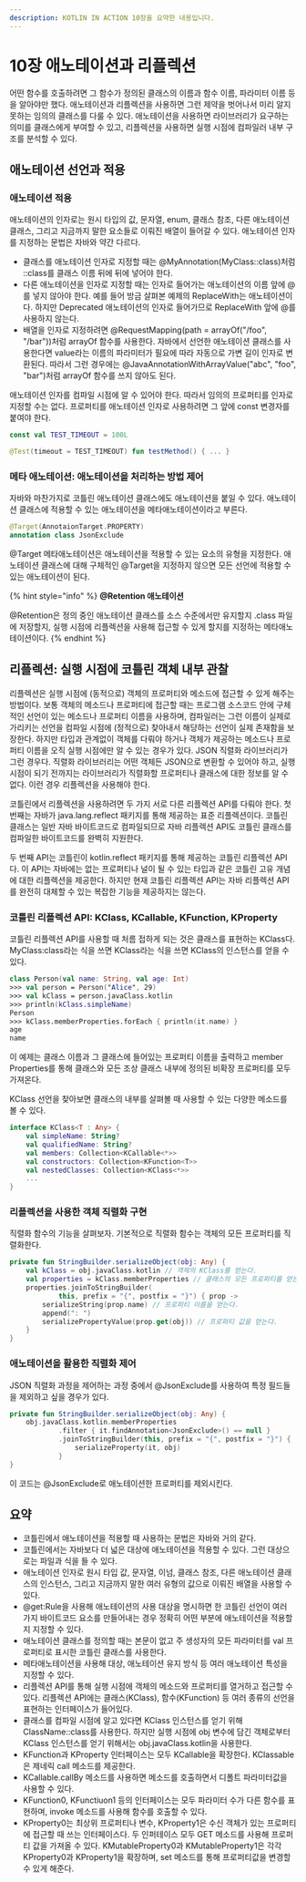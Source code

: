 ```yaml
---
description: KOTLIN IN ACTION 10장을 요약한 내용입니다.
---
```


# 10장 애노테이션과 리플렉션

어떤 함수를 호출하려면 그 함수가 정의된 클래스의 이름과 함수 이름, 파라미터 이름 등을 알아야만 했다. 애노테이션과 리플렉션을 사용하면 그런 제약을 벗어나서 미리 알지 못하는 임의의 클래스를 다룰 수 있다. 애노테이션을 사용하면 라이브러리가 요구하는 의미를 클래스에게 부여할 수 있고, 리플렉션을 사용하면 실행 시점에 컴파일러 내부 구조를 분석할 수 있다.

## 애노테이션 선언과 적용

### 애노테이션 적용

애노테이션의 인자로는 원시 타입의 값, 문자열, enum, 클래스 참조, 다른 애노테이션 클래스, 그리고 지금까지 말한 요소들로 이뤄진 배열이 들어갈 수 있다. 애노테이션 인자를 지정하는 문법은 자바와 약간 다르다.

* 클래스를 애노테이션 인자로 지정할 때는 @MyAnnotation\(MyClass::class\)처럼 ::class를 클래스 이름 뒤에 뒤에 넣어야 한다.
* 다른 애노테이션을 인자로 지정할 때는 인자로 들어가는 애노테이션의 이름 앞에 @를 넣지 않아야 한다. 예를 들어 방금 살펴본 예제의 ReplaceWith는 애노테이션이다. 하지만 Deprecated 애노테이션의 인자로 들어가므로 ReplaceWith 앞에 @를 사용하지 않는다.
* 배열을 인자로 지정하려면 @RequestMapping\(path = arrayOf\("/foo", "/bar"\)\)처럼 arrayOf 함수를 사용한다. 자바에서 선언한 애노테이션 클래스를 사용한다면 value라는 이름의 파라미터가 필요에 따라 자동으로 가변 길이 인자로 변환된다. 따라서 그런 경우에는 @JavaAnnotationWithArrayValue\("abc", "foo", "bar"\)처럼 arrayOf 함수를 쓰지 않아도 된다.

애노테이션 인자를 컴파일 시점에 알 수 있어야 한다. 따라서 임의의 프로퍼티를 인자로 지정할 수는 없다. 프로퍼티를 애노테이션 인자로 사용하려면 그 앞에 const 변경자를 붙여야 한다.

```kotlin
const val TEST_TIMEOUT = 100L

@Test(timeout = TEST_TIMEOUT) fun testMethod() { ... }
```

### 메타 애노테이션: 애노테이션을 처리하는 방법 제어

자바와 마찬가지로 코틀린 애노테이션 클래스에도 애노테이션을 붙일 수 있다. 애노테이션 클래스에 적용할 수 있는 애노테이션을 메타애노테이션이라고 부른다.

```kotlin
@Target(AnnotaionTarget.PROPERTY)
annotation class JsonExclude
```

@Target 메타애노테이션은 애노테이션을 적용할 수 있는 요소의 유형을 지정한다. 애노테이션 클래스에 대해 구체적인 @Target을 지정하지 않으면 모든 선언에 적용할 수 있는 애노테이션이 된다.

{% hint style="info" %}
**@Retention 애노테이션**  
  
@Retention은 정의 중인 애노테이션 클래스를 소스 수준에서만 유지할지 .class 파일에 저장할지, 실행 시점에 리플렉션을 사용해 접근할 수 있게 할지를 지정하는 메타애노테이션이다.
{% endhint %}

## 리플렉션: 실행 시점에 코틀린 객체 내부 관찰

리플렉션은 실행 시점에 \(동적으로\) 객체의 프로퍼티와 메소드에 접근할 수 있게 해주는 방법이다. 보통 객체의 메소드나 프로퍼티에 접근할 때는 프로그램 소스코드 안에 구체적인 선언이 있는 메소드나 프로퍼티 이름을 사용하며, 컴파일러는 그런 이름이 실제로 가리키는 선언을 컴파일 시점에 \(정적으로\) 찾아내서 해당하는 선언이 실제 존재함을 보장한다. 하지만 타입과 관계없이 객체를 다뤄야 하거나 객체가 제공하는 메소드나 프로퍼티 이름을 오직 실행 시점에만 알 수 있는 경우가 있다. JSON 직렬화 라이브러리가 그런 경우다. 직렬화 라이브러리는 어떤 객체든 JSON으로 변환할 수 있어야 하고, 실행 시점이 되기 전까지는 라이브러리가 직렬화할 프로퍼티나 클래스에 대한 정보를 알 수 없다. 이런 경우 리플렉션을 사용해야 한다.

코틀린에서 리플렉션을 사용하려면 두 가지 서로 다른 리플렉션 API를 다뤄야 한다. 첫 번째는 자바가 java.lang.reflect 패키지를 통해 제공하는 표준 리플렉션이다. 코틀린 클래스는 일반 자바 바이트코드로 컴파일되므로 자바 리플렉션 API도 코틀린 클래스를 컴파일한 바이트코드를 완벽히 지원한다.

두 번째 API는 코틀린이 kotlin.reflect 패키지를 통해 제공하는 코틀린 리플렉션 API다. 이 API는 자바에는 없는 프로퍼티나 널이 될 수 있는 타입과 같은 코틀린 고유 개념에 대한 리플렉션을 제공한다. 하지만 현재 코틀린 리플렉션 API는 자바 리플렉션 API를 완전히 대체할 수 있는 복잡한 기능을 제공하지는 않는다.

### 코틀린 리플렉션 API: KClass, KCallable, KFunction, KProperty

코틀린 리플렉션 API를 사용할 때 처름 접하게 되는 것은 클래스를 표현하는 KClass다. MyClass:class라는 식을 쓰면 KClass라는 식을 쓰면 KClass의 인스턴스를 얻을 수 있다.

```kotlin
class Person(val name: String, val age: Int)
>>> val person = Person("Alice", 29)
>>> val kClass = person.javaClass.kotlin     
>>> println(kClass.simpleName)
Person
>>> kClass.memberProperties.forEach { println(it.name) }
age
name
```

이 예제는 클래스 이름과 그 클래스에 들어있는 프로퍼티 이름을 출력하고 member Properties를 통해 클래스와 모든 조상 클래스 내부에 정의된 비확장 프로퍼티를 모두 가져온다.

KClass 선언을 찾아보면 클래스의 내부를 살펴볼 때 사용할 수 있는 다양한 메소드를 볼 수 있다.

```kotlin
interface KClass<T : Any> {
    val simpleName: String?
    val qualifiedName: String?
    val members: Collection<KCallable<*>>
    val constructors: Collection<KFunction<T>>
    val nestedClasses: Collection<KClass<*>>
    ...
}
```

### 리플렉션을 사용한 객체 직렬화 구현

직렬화 함수의 기능을 살펴보자. 기본적으로 직렬화 함수는 객체의 모든 프로퍼티를 직렬화한다.

```kotlin
private fun StringBuilder.serializeObject(obj: Any) {
    val kClass = obj.javaClass.kotlin // 객체의 KClass를 얻는다.                  
    val properties = kClass.memberProperties // 클래스의 모든 프로퍼티를 얻는다.         
    properties.joinToStringBuilder(
            this, prefix = "{", postfix = "}") { prop ->
        serializeString(prop.name) // 프로퍼티 이름을 얻는다.                     
        append(": ")
        serializePropertyValue(prop.get(obj)) // 프로퍼티 값을 얻는다.         
    }
}
```

### 애노테이션을 활용한 직렬화 제어

JSON 직렬화 과정을 제어하는 과정 중에서 @JsonExclude를 사용하여 특정 필드들을 제외하고 싶을 경우가 있다.

```kotlin
private fun StringBuilder.serializeObject(obj: Any) {
    obj.javaClass.kotlin.memberProperties
            .filter { it.findAnnotation<JsonExclude>() == null }
            .joinToStringBuilder(this, prefix = "{", postfix = "}") {
                serializeProperty(it, obj)
            }
}
```

이 코드는 @JsonExclude로 애노테이션한 프로퍼티를 제외시킨다.

## 요약

* 코틀린에서 애노테이션을 적용할 때 사용하는 문법은 자바와 거의 같다.
* 코틀린에서는 자바보다 더 넓은 대상에 애노테이션을 적용할 수 있다. 그런 대상으로는 파일과 식을 들 수 있다.
* 애노테이션 인자로 원시 타입 값, 문자열, 이넘, 클래스 참조, 다른 애노테이션 클래스의 인스턴스, 그리고 지금까지 말한 여러 유형의 값으로 이뤄진 배열을 사용할 수 있다.
* @get:Rule을 사용해 애노테이션의 사용 대상을 명시하면 한 코틀린 선언이 여러 가지 바이트코드 요소를 만들어내는 경우 정확히 어떤 부분에 애노테이션을 적용할지 지정할 수 있다.
* 애노테이션 클래스를 정의할 때는 본문이 없고 주 생성자의 모든 파라미터를 val 프로퍼티로 표시한 코틀린 클래스를 사용한다.
* 메타애노테이션을 사용해 대상, 애노테이션 유지 방식 등 여러 애노테이션 특성을 지정할 수 있다.
* 리플렉션 API를 통해 실행 시점에 객체의 메소드와 프로퍼티를 열거하고 접근할 수 있다. 리플렉션 API에는 클래스\(KClass\), 함수\(KFunction\) 등 여러 종류의 선언을 표현하는 인터페이스가 들어있다.
* 클래스를 컴파일 시점에 알고 있다면 KClass 인스턴스를 얻기 위해 ClassName::class를 사용한다. 하지만 실행 시점에 obj 변수에 담긴 객체로부터 KClass 인스턴스를 얻기 위해서는 obj.javaClass.kotlin을 사용한다.
* KFunction과 KProperty 인터페이스는 모두 KCallable을 확장한다. KClassable은 제네릭 call 메소드를 제공한다.
* KCallable.callBy 메소드를 사용하면 메소드를 호출하면서 디폴트 파라미터값을 사용할 수 있다.
* KFunction0, KFunctiuon1 등의 인터페이스는 모두 파라미터 수가 다른 함수를 표현하며, invoke 메소드를 사용해 함수를 호출할 수 있다.
* KProperty0는 최상위 프로퍼티나 변수, KProperty1은 수신 객체가 있는 프로퍼티에 접근할 때 쓰는 인터페이스다. 두 인퍼테이스 모두 GET 메소드를 사용해 프로퍼티 값을 가져올 수 있다. KMutableProperty0과 KMutableProperty1은 각각 KProperty0과 KProperty1을 확장하며, set 메소드를 통해 프로퍼티값을 변경할 수 있게 해준다.

